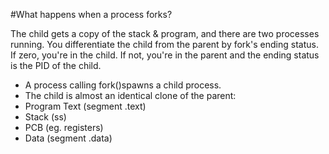 #What happens when a process forks?

The child gets a copy of the stack & program, and there are two processes running. You differentiate the child from the parent by fork's ending status. If zero, you're in the child. If not, you're in the parent and the ending status is the PID of the child.

* A process calling fork()spawns a child process.
* The child is almost an identical clone of the parent:
* Program Text (segment .text)
* Stack (ss)
* PCB (eg. registers)
* Data (segment .data)